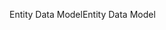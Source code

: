 <span data-ttu-id="ccc5d-101">Entity Data Model</span><span class="sxs-lookup"><span data-stu-id="ccc5d-101">Entity Data Model</span></span>